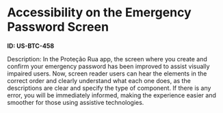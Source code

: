 # Accessibility on the Emergency Password Screen

**ID: US-BTC-458**

Description: In the Proteção Rua app, the screen where you create and confirm your emergency password has been improved to assist visually impaired users. Now, screen reader users can hear the elements in the correct order and clearly understand what each one does, as the descriptions are clear and specify the type of component. If there is any error, you will be immediately informed, making the experience easier and smoother for those using assistive technologies.